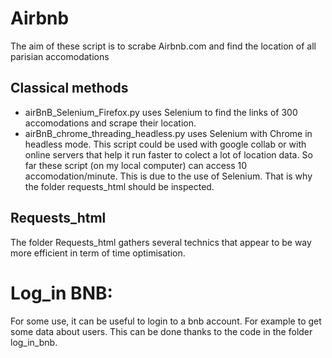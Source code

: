 # Airbnb
The aim of these script is to scrabe Airbnb.com and find the location of all parisian accomodations

## Classical methods
- airBnB_Selenium_Firefox.py uses Selenium to find the links of 300 accomodations and scrape their location.
- airBnB_chrome_threading_headless.py uses Selenium with Chrome in headless mode. This script could be used with google collab or with online servers that help it run faster to colect a lot of location data.
So far these script (on my local computer) can access 10 accomodation/minute. This is due to the use of Selenium.
That is why the folder requests_html should be inspected.

## Requests_html
The folder Requests_html gathers several technics that appear to be way more efficient in term of time optimisation.

# Log_in BNB:
For some use, it can be useful to login to a bnb account. For example to get some data about users.
This can be done thanks to the code in the folder log_in_bnb.
